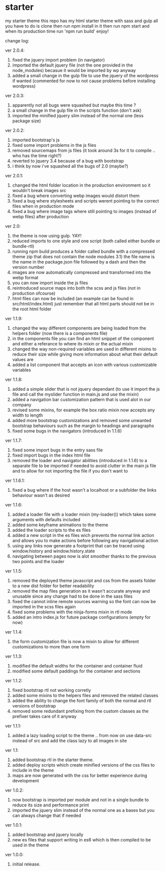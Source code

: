 # starter
my starter theme
this repo has my html starter theme with sass and gulp
all you have to do is clone then run npm install in it then run npm start and when its production time run 'npm run build'
enjoy!

change log:

ver 2.0.4:
1) fixed the jquery import problem (in navigator)
2) imported the default jquery file (not the one provided in the node_modules) becasue it would be imported by wp anyway
3) added a small change in the gulp file to use the jquery of the wordpress if wanted (commented for now to not cause problems before installing wordpress)

ver 2.0.3:
1) apparently not all bugs were squashed but maybe this time ?
2) a small change in the gulp file in the scripts function (don't ask)
3) imported the minified jquery slim instead of the normal one (less package size)

ver 2.0.2:
1) imported bootstrap's js
2) fixed some import problems in the js files
3) removed sourcemaps from js files (it took around 3s for it to compile .. who has the time right?)
4) reverted to jquery 3.4 because of a bug with bootstrap
5) i think by now i've squashed all the bugs of 2.0 (maybe?) 

ver 2.0.1:
1) changed the html folder location in the production environment so it wouldn't break images src
2) fixed a bug where converting webp images would distort them 
3) fixed a bug where stylesheets and scripts werent pointing to the correct files when in production mode
4) fixed a bug where image tags where still pointing to images (instead of webp files) after production

ver 2.0:
1) the theme is now using gulp. YAY!
2) reduced imports to one style and one script (both called either bundle or bundle-rtl)
3) running npm build produces a folder called bundle with a compressed theme zip that does not contain the node modules
3.1) the file name is the name in the package.json file followed by a dash and then the version number
4) images are now automatically compressed and transformed into the webp format 
5) you can now import inside the js files
6) reintroduced source maps into both the scss and js files (not in production ofcourse)
7) html files can now be included (an example can be found in src/html/index.html) just remember that all html parts should not be in the root html folder

ver 1.1.9:
1) changed the way different components are being loaded from the helpers folder (now there is a components file)
2) in the components file you can find an html snippet of the component and either a referance to where its mixin or the actual mixin
3) changed the way non-required variables are used in different mixins to reduce their size while giving more information about what their default values are
4) added a list component that accepts an icon with various customizable variables

ver 1.1.8:
1) added a simple slider that is not jquery dependant (to use it import the js file and call the myslider function in main.js and use the mixin)
2) added a navigation bar customization pattern that is used alot in our company
3) revised some mixins, for example the box ratio mixin now accepts any width to length
4) added more bootstrap customizations and removed some unwanted bootstrap behaviours such as the margin to headings and paragraphs
5) fixed some bugs in the navigators (introduced in 1.1.6)

ver 1.1.7:
1) fixed some import bugs in the entry sass file
2) fixed import bugs in the index html file
3) removed the loader and navigator abilities (introduced in 1.1.6) to a separate file to be imported if needed to avoid clutter in the main js file and to allow for not importing the file if you don't want to

ver 1.1.6.1:
1) fixed a bug where if the host wasn't a localhost or a subfolder the links behaviour wasn't as desired

ver 1.1.6:
1) added a loader file with a loader mixin (my-loader()) which takes some arguments with defaults included
2) added some keyframe animations to the theme
3) added the loader scripts to the es files
4) added a new script in the es files wich prevents the normal link action and allows you to make actions before following any navigational action
5) using any links now generate a footprint that can be traced using window.history and window.history.state
6) navigating between pages now is alot smoother thanks to the previous two points and the loader

ver 1.1.5:
1) removed the deployed theme javascript and css from the assets folder to a new dist folder for better readability
2) removed the map files generation as it wasn't accurate anyway and unusable since any change had to be done in the sass files
3) fixed the cannot inline remote sources warning so the font can now be imported in the scss files again
4) fixed some problems with the ninja-forms mixin in rtl mode
5) added an intro index.js for future package configurations (empty for now)

ver 1.1.4:
1) the form customization file is now a mixin to allow for different customizations to more than one form

ver 1.1.3:
1) modified the default widths for the container and container fluid
2) modified some default paddings for the container and sections

ver 1.1.2:
1) fixed bootstrap rtl not working corretly
2) added some mixins to the helpers files and removed the related classes
3) added the ability to change the font family of both the normal and rtl versions of bootstrap
4) removed some redundant prefixing from the custom classes as the prefixer takes care of it anyway

ver 1.1.1:
1) added a lazy loading script to the theme .. from now on use data-src instead of src and add the class lazy to all images in site

ver 1.1:
1) added bootstrap rtl in the starter theme.
2) added deploy scripts which create minified versions of the css files to include in the theme
3) maps are now generated with the css for better experience during development

ver 1.0.2:
1) now bootstrap is imported per module and not in a single bundle to reduce its size and performance print
2) imported the jquery slim instead of the normal one as a bases but you can always change that if needed

ver 1.0.1:
1) added bootstrap and jquery locally
2) new es files that support writing in es6 which is then compiled to be used in the theme

ver 1.0.0:
1) initial release.
